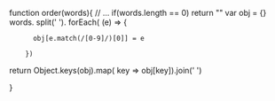 function order(words){
  // ...
  if(words.length == 0) return ""
  var obj = {}
  words.
        split(' ').
        forEach( (e) => {
        
          obj[e.match(/[0-9]/)[0]] = e
        
        })
        
  return Object.keys(obj).map( key => obj[key]).join(' ')
        
}
